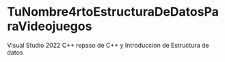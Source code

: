 # TuNombre4rtoEstructuraDeDatosParaVideojuegos
Visual Studio 2022 C++ repaso de C++ y Introduccion de Estructura de datos
